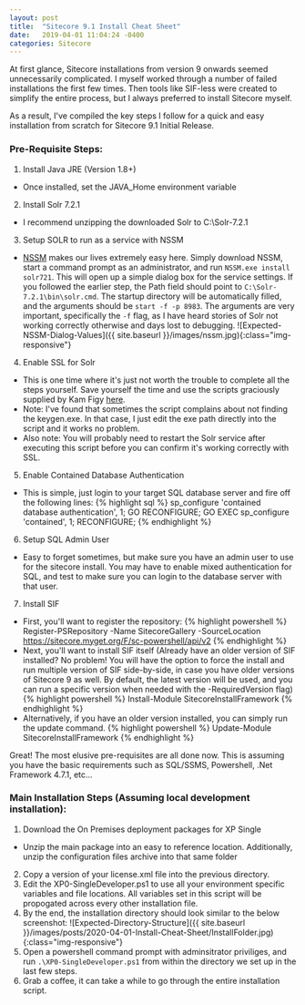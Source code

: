 ```yaml
---
layout: post
title:  "Sitecore 9.1 Install Cheat Sheet"
date:   2019-04-01 11:04:24 -0400
categories: Sitecore
---
```

At first glance, Sitecore installations from version 9 onwards seemed unnecessarily complicated. I myself worked through a number of failed installations the first few times. Then tools like SIF-less were created to simplify the entire process, but I always preferred to install Sitecore myself.

As a result, I've compiled the key steps I follow for a quick and easy installation from scratch for Sitecore 9.1 Initial Release. 

### Pre-Requisite Steps:
1. Install Java JRE (Version 1.8+)
  - Once installed, set the JAVA_Home environment variable
2. Install Solr 7.2.1
  - I recommend unzipping the downloaded Solr to C:\Solr-7.2.1
3. Setup SOLR to run as a service with NSSM
  - [NSSM](https://nssm.cc/download) makes our lives extremely easy here. Simply download NSSM, start a command prompt as an administrator, and run `NSSM.exe install solr721`. This will open up a simple dialog box for the service settings. If you followed the earlier step, the Path field should point to `C:\Solr-7.2.1\bin\solr.cmd`. The startup directory will be automatically filled, and the arguments should be `start -f -p 8983`. The arguments are very important, specifically the `-f` flag, as I have heard stories of Solr not working correctly otherwise and days lost to debugging.
  ![Expected-NSSM-Dialog-Values]({{ site.baseurl }}/images/nssm.jpg){:class="img-responsive"}
4. Enable SSL for Solr
  - This is one time where it's just not worth the trouble to complete all the steps yourself. Save yourself the time and use the scripts graciously supplied by Kam Figy [here](https://kamsar.net/index.php/2017/10/Quickly-add-SSL-to-Solr/).
  - Note: I've found that sometimes the script complains about not finding the keygen.exe. In that case, I just edit the exe path directly into the script and it works no problem.
  - Also note: You will probably need to restart the Solr service after executing this script before you can confirm it's working correctly with SSL.
5. Enable Contained Database Authentication
  - This is simple, just login to your target SQL database server and fire off the following lines:
    {% highlight sql %}
    sp_configure 'contained database authentication', 1;
    GO
    RECONFIGURE;
    GO
    EXEC sp_configure 'contained', 1;
    RECONFIGURE; 
    {% endhighlight %}
6. Setup SQL Admin User
  - Easy to forget sometimes, but make sure you have an admin user to use for the sitecore install. You may have to enable mixed authentication for SQL, and test to make sure you can login to the database server with that user.
7. Install SIF
  - First, you'll want to register the repository:
    {% highlight powershell %}
    Register-PSRepository -Name SitecoreGallery -SourceLocation https://sitecore.myget.org/F/sc-powershell/api/v2
    {% endhighlight %}
  - Next, you'll want to install SIF itself (Already have an older version of SIF installed? No problem! You will have the option to force the install and run multiple version of SIF side-by-side, in case you have older versions of Sitecore 9 as well. By default, the latest version will be used, and you can run a specific version when needed with the -RequiredVersion flag)
    {% highlight powershell %}
    Install-Module SitecoreInstallFramework
    {% endhighlight %}
  - Alternatively, if you have an older version installed, you can simply run the update command.
    {% highlight powershell %}
    Update-Module SitecoreInstallFramework
    {% endhighlight %}

Great! The most elusive pre-requisites are all done now. This is assuming you have the basic requirements such as SQL/SSMS, Powershell, .Net Framework 4.7.1, etc...

### Main Installation Steps (Assuming local development installation):
1. Download the On Premises deployment packages for XP Single
  - Unzip the main package into an easy to reference location. Additionally, unzip the configuration files archive into that same folder
2. Copy a version of your license.xml file into the previous directory.
3. Edit the XP0-SingleDeveloper.ps1 to use all your environment specific variables and file locations. All variables set in this script will be propogated across every other installation file.
4. By the end, the installation directory should look similar to the below screenshot:
![Expected-Directory-Structure]({{ site.baseurl }}/images/posts/2020-04-01-Install-Cheat-Sheet/InstallFolder.jpg){:class="img-responsive"}
5. Open a powershell command prompt with adminsitrator priviliges, and run `.\XP0-SingleDeveloper.ps1` from within the directory we set up in the last few steps.
6. Grab a coffee, it can take a while to go through the entire installation script.